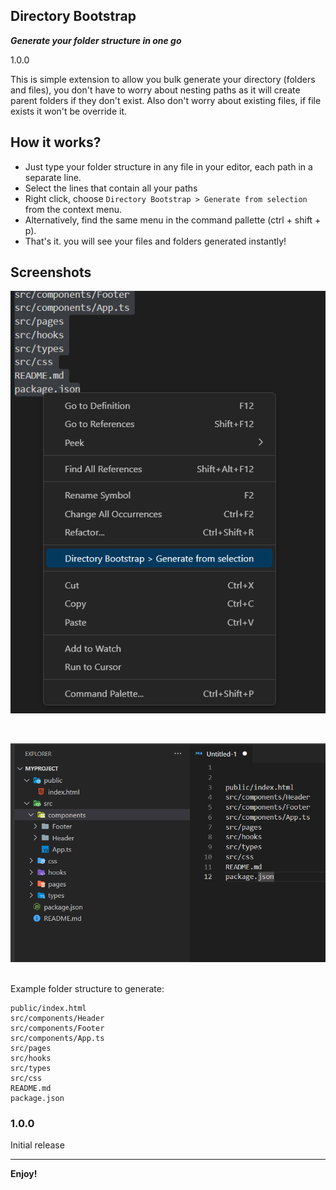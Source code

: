 ## Directory Bootstrap

***Generate your folder structure in one go***

1.0.0

This is simple extension to allow you bulk generate your directory (folders and files), you don't have to worry about nesting paths as it will create parent folders if they don't exist. Also don't worry about existing files, if file exists it won't be override it.

## How it works?

* Just type your folder structure in any file in your editor, each path in a separate line.
* Select the lines that contain all your paths
* Right click, choose `Directory Bootstrap > Generate from selection` from the context menu.
* Alternatively, find the same menu in the command pallette (ctrl + shift + p).
* That's it. you will see your files and folders generated instantly!

## Screenshots

![Step 1](https://raw.githubusercontent.com/rushdykamel/Directory-bootstrap-vs-extension/main/assets/Screenshot_1.png)

<br>


![Step 1](https://raw.githubusercontent.com/rushdykamel/Directory-bootstrap-vs-extension/main/assets/Screenshot_2.png)


<br>
Example folder structure to generate:

```
public/index.html
src/components/Header
src/components/Footer
src/components/App.ts
src/pages
src/hooks
src/types
src/css
README.md
package.json
```

### 1.0.0

Initial release

- - -

**Enjoy!**